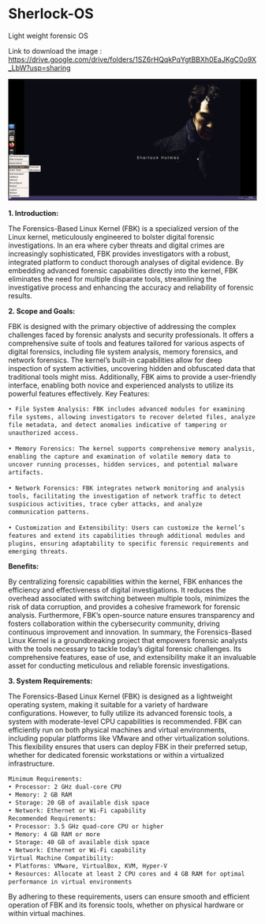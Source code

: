 # Sherlock-OS
Light weight forensic OS

Link to download the image : https://drive.google.com/drive/folders/1SZ6rHQqkPqYgtBBXh0EaJKgC0o9X_LbW?usp=sharing

![alt text](https://github.com/Kashyap-source/Sherlock-OS/blob/main/Image/Final%20look%20.png)

**1.	Introduction:**

The Forensics-Based Linux Kernel (FBK) is a specialized version of the Linux kernel, meticulously engineered to bolster digital forensic investigations. In an era where cyber threats and digital crimes are increasingly sophisticated, FBK provides investigators with a robust, integrated platform to conduct thorough analyses of digital evidence. By embedding advanced forensic capabilities directly into the kernel, FBK eliminates the need for multiple disparate tools, streamlining the investigative process and enhancing the accuracy and reliability of forensic results.

**2.	Scope and Goals:**

FBK is designed with the primary objective of addressing the complex challenges faced by forensic analysts and security professionals. It offers a comprehensive suite of tools and features tailored for various aspects of digital forensics, including file system analysis, memory forensics, and network forensics. The kernel’s built-in capabilities allow for deep inspection of system activities, uncovering hidden and obfuscated data that traditional tools might miss. Additionally, FBK aims to provide a user-friendly interface, enabling both novice and experienced analysts to utilize its powerful features effectively.
    Key Features:
    
    • File System Analysis: FBK includes advanced modules for examining file systems, allowing investigators to recover deleted files, analyze file metadata, and detect anomalies indicative of tampering or unauthorized access.
    
    • Memory Forensics: The kernel supports comprehensive memory analysis, enabling the capture and examination of volatile memory data to uncover running processes, hidden services, and potential malware artifacts.
    
    • Network Forensics: FBK integrates network monitoring and analysis tools, facilitating the investigation of network traffic to detect suspicious activities, trace cyber attacks, and analyze   communication patterns.
    
    • Customization and Extensibility: Users can customize the kernel’s features and extend its capabilities through additional modules and plugins, ensuring adaptability to specific forensic requirements and emerging threats.
    
    
**Benefits:**

By centralizing forensic capabilities within the kernel, FBK enhances the efficiency and effectiveness of digital investigations. It reduces the overhead associated with switching between multiple tools, minimizes the risk of data corruption, and provides a cohesive framework for forensic analysis. Furthermore, FBK’s open-source nature ensures transparency and fosters collaboration within the cybersecurity community, driving continuous improvement and innovation.
In summary, the Forensics-Based Linux Kernel is a groundbreaking project that empowers forensic analysts with the tools necessary to tackle today’s digital forensic challenges. Its comprehensive features, ease of use, and extensibility make it an invaluable asset for conducting meticulous and reliable forensic investigations.

**3.	System Requirements:**

The Forensics-Based Linux Kernel (FBK) is designed as a lightweight operating system, making it suitable for a variety of hardware configurations. However, to fully utilize its advanced forensic tools, a system with moderate-level CPU capabilities is recommended. FBK can efficiently run on both physical machines and virtual environments, including popular platforms like VMware and other virtualization solutions. This flexibility ensures that users can deploy FBK in their preferred setup, whether for dedicated forensic workstations or within a virtualized infrastructure.

    Minimum Requirements:
    • Processor: 2 GHz dual-core CPU
    • Memory: 2 GB RAM
    • Storage: 20 GB of available disk space
    • Network: Ethernet or Wi-Fi capability
    Recommended Requirements:
    • Processor: 3.5 GHz quad-core CPU or higher
    • Memory: 4 GB RAM or more
    • Storage: 40 GB of available disk space
    • Network: Ethernet or Wi-Fi capability
    Virtual Machine Compatibility:
    • Platforms: VMware, VirtualBox, KVM, Hyper-V
    • Resources: Allocate at least 2 CPU cores and 4 GB RAM for optimal performance in virtual environments
    
By adhering to these requirements, users can ensure smooth and efficient operation of FBK and its forensic tools, whether on physical hardware or within virtual machines.
